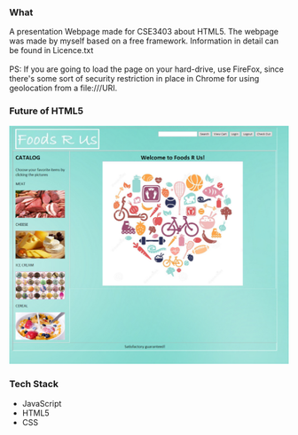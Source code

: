 <html>
<body>

<H3>What</H3>
<p>A presentation Webpage made for CSE3403 about HTML5. The webpage was made by myself based on a free framework. Information in detail can be found in Licence.txt</br></br>PS: If you are going to load the page on your hard-drive, use FireFox, since there's some sort of security restriction in place in Chrome for using geolocation from a file:///URI.</p>

<H3>Future of HTML5</H3>
<p><a href="https://github.com/sghgigi/FoodRus/blob/master/FoodRus_Front_Page.png" target="_blank"><img src="https://github.com/sghgigi/FoodRus/blob/master/FoodRus_Front_Page.png" alt="HTML5 image" title="Future of HTML5" style="max-width:100%;"></a></p>

<H3>Tech Stack</H3>
<ul>
<li>JavaScript</li>
<li>HTML5</li>
<li>CSS</li>
</ul>

</body>
</html>




